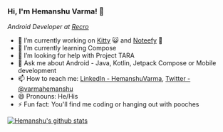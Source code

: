### Hi, I'm Hemanshu Varma! :wave:

_Android Developer at [Recro]([https://www.openbet.com/](https://recro.io/))_

- 🔭 I’m currently working on [Kitty](https://github.com/HemanshuVarma/Kitty) :smiley_cat: and [Noteefy](https://github.com/bharath1997/Noteefy) :page_with_curl:
- 🌱 I’m currently learning Compose
- 🤔 I’m looking for help with Project TARA
- 💬 Ask me about Android - Java, Kotlin, Jetpack Compose or Mobile development
- 📫 How to reach me: [LinkedIn - HemanshuVarma](https://www.linkedin.com/in/hemanshuvarma/), [Twitter - @varmahemanshu](https://twitter.com/varmahemanshu)
- 😄 Pronouns: He/His
- ⚡ Fun fact: You'll find me coding or hanging out with pooches


[![Hemanshu's github stats](https://github-readme-stats.vercel.app/api?username=HemanshuVarma)](https://github.com/HemanshuVarma)
